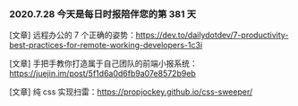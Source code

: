 ### 2020.7.28 今天是每日时报陪伴您的第 381 天

[文章] 远程办公的 7 个正确的姿势：<https://dev.to/dailydotdev/7-productivity-best-practices-for-remote-working-developers-1c3i>

[文章] 手把手教你打造属于自己团队的前端小报系统：<https://juejin.im/post/5f1d6a0d6fb9a07e8572b9eb>

[文章] 纯 css 实现扫雷：<https://propjockey.github.io/css-sweeper/>
